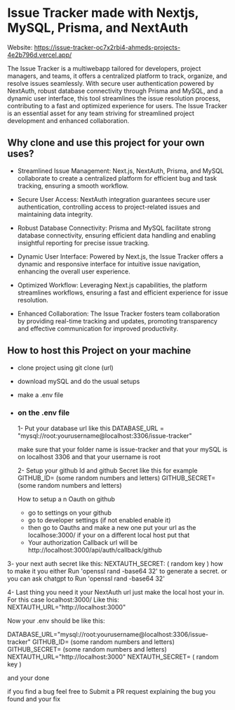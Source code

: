 
# Issue Tracker made with Nextjs, MySQL, Prisma, and NextAuth

Website: https://issue-tracker-oc7x2rbi4-ahmeds-projects-4e2b796d.vercel.app/

The Issue Tracker is a multiwebapp tailored for developers, project managers, and teams, it offers a centralized platform to track, organize, and resolve issues seamlessly. With secure user authentication powered by NextAuth, robust database connectivity through Prisma and MySQL, and a dynamic user interface, this tool streamlines the issue resolution process, contributing to a fast and optimized experience for users. The Issue Tracker is an essential asset for any team striving for streamlined project development and enhanced collaboration.

## Why clone and use this project for your own uses?

- Streamlined Issue Management: Next.js, NextAuth, Prisma, and MySQL collaborate to create a centralized platform for efficient bug and task tracking, ensuring a smooth workflow. 

- Secure User Access: NextAuth integration guarantees secure user authentication, controlling access to project-related issues and maintaining data integrity.

- Robust Database Connectivity: Prisma and MySQL facilitate strong database connectivity, ensuring efficient data handling and enabling insightful reporting for precise issue tracking.

- Dynamic User Interface: Powered by Next.js, the Issue Tracker offers a dynamic and responsive interface for intuitive issue navigation, enhancing the overall user experience.

- Optimized Workflow: Leveraging Next.js capabilities, the platform streamlines workflows, ensuring a fast and efficient experience for issue resolution.

- Enhanced Collaboration: The Issue Tracker fosters team collaboration by providing real-time tracking and updates, promoting transparency and effective communication for improved productivity.


## How to host this Project on your machine

- clone project using git clone (url)
- download mySQL and do the usual setups
- make a .env file
  
- ### on the .env file
  1- Put your database url like this
  DATABASE_URL = "mysql://root:yourusername@localhost:3306/issue-tracker"
  
  make sure that your folder name is issue-tracker and that your mySQL is on localhost 3306 and that your username is root

  2- Setup your github Id and github Secret like this for example
  GITHUB_ID= (some random numbers and letters)
  GITHUB_SECRET= (some random numbers and letters)
  
   How to setup a n Oauth on github
  - go to settings on your github
  - go to developer settings (if not enabled enable it)
  - then go to Oauths and make a new one put your url as the localhose:3000/ if your on a different local host put that
  - Your authorization Callback url will be http://localhost:3000/api/auth/callback/github

 3- your next auth secret like this:
 NEXTAUTH_SECRET: ( random key )
 how to make it you either Run 'openssl rand -base64 32' to generate a secret. 
 or you can ask chatgpt to Run 'openssl rand -base64 32'

 4- Last thing you need it your NextAuth url just make the local host your in. For this case localhost:3000/
 Like this: NEXTAUTH_URL="http://localhost:3000"

 Now your .env should be like this:
 
DATABASE_URL="mysql://root:yourusername@localhost:3306/issue-tracker"
GITHUB_ID= (some random numbers and letters)
GITHUB_SECRET= (some random numbers and letters)
NEXTAUTH_URL="http://localhost:3000"
NEXTAUTH_SECRET= ( random key )

and your done

if you find a bug feel free to Submit a PR request explaining the bug you found and your fix

